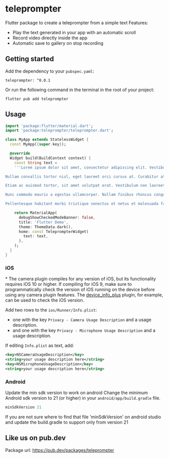 # teleprompter
Flutter package to create a teleprompter from a simple text
Features:
- Play the text generated in your app with an automatic scroll
- Record video directly inside the app
- Automatic save to gallery on stop recording

## Getting started

Add the dependency to your `pubspec.yaml`:

```
teleprompter: ^0.0.1
```

Or run the following command in the terminal in the root of your project: 
```
flutter pub add teleprompter
```

## Usage


```dart
import 'package:flutter/material.dart';
import 'package:teleprompter/teleprompter.dart';

class MyApp extends StatelessWidget {
  const MyApp({super.key});

  @override
  Widget build(BuildContext context) {
    const String text =
    '''Lorem ipsum dolor sit amet, consectetur adipiscing elit. Vestibulum sollicitudin elit id ex pellentesque, vitae blandit neque pulvinar. Aenean maximus ante nisi, ac lobortis erat euismod vitae. Etiam porttitor malesuada turpis, non lacinia diam tristique non. Nam pulvinar neque massa, sit amet gravida elit fringilla sit amet. Cras quis tristique diam. Cras commodo lacus at lorem fermentum, at aliquam eros facilisis. Morbi fringilla laoreet commodo. Sed placerat magna id arcu hendrerit, ac porttitor sapien porttitor. Phasellus mauris elit, condimentum ac iaculis ut, iaculis a urna. Morbi posuere sit amet diam ut auctor. Morbi sodales odio eleifend mauris venenatis ultricies. Aenean efficitur libero nec nulla fringilla, sit amet dignissim velit consectetur. Suspendisse consectetur porta arcu, sagittis dictum quam.

Nullam convallis tortor nisl, eget laoreet orci cursus at. Curabitur at luctus libero. Nunc nec orci et turpis tincidunt pretium. Curabitur nec dolor facilisis, molestie quam vitae, hendrerit elit. In a viverra ex. In hac habitasse platea dictumst. Curabitur luctus sapien sit amet pharetra varius. Fusce placerat lacus vel purus hendrerit, vel consectetur erat ornare. In eu nisi nunc.

Etiam ac euismod tortor, sit amet volutpat erat. Vestibulum non laoreet mauris. Quisque quis nibh at est semper gravida vel sit amet diam. Nullam convallis diam sed elit facilisis fringilla. Nunc in tincidunt tellus. Donec eleifend odio ligula, ut luctus arcu auctor eleifend. Sed lacinia et urna bibendum faucibus. Aenean varius tortor et tristique sollicitudin. Mauris eu volutpat nibh, sit amet maximus mauris. Duis ipsum dolor, malesuada maximus efficitur ut, cursus at justo. Maecenas sit amet iaculis orci.

Nunc commodo mauris a egestas ullamcorper. Nullam finibus rhoncus congue. Suspendisse in pellentesque erat. Nunc fermentum purus in lorem eleifend, et consequat diam ultrices. Nam ac mauris purus. Aliquam augue diam, mattis eget est sed, vulputate dictum nisl. Morbi vitae sapien ut justo consequat euismod et vehicula ante. Duis consectetur eros ac augue efficitur, ut suscipit lorem aliquet. Phasellus condimentum, augue in posuere luctus, mi erat ullamcorper ante, non ullamcorper arcu ligula eget libero. Suspendisse faucibus condimentum ex sed fermentum. Ut non ante iaculis, hendrerit tellus non, imperdiet sapien. Maecenas vestibulum ligula velit, sed venenatis nunc varius eu. Nam a elit sed dolor convallis rutrum at non dui. Etiam ultricies libero eros, ac porttitor odio mattis vel. Mauris posuere imperdiet lacus, vel dictum leo.

Pellentesque habitant morbi tristique senectus et netus et malesuada fames ac turpis egestas. Etiam luctus pretium pellentesque. In nec tellus gravida ante maximus congue tempus non orci. Vivamus vel molestie sem. Nulla odio purus, condimentum et leo sagittis, semper tristique elit. Ut dui nisi, condimentum nec leo suscipit, fringilla sodales arcu. Nulla at suscipit augue, et feugiat diam. Nulla rhoncus augue a neque interdum venenatis. Praesent pellentesque lacus facilisis, bibendum metus at, dignissim sapien. Sed malesuada neque nulla, non egestas libero vulputate eu. Mauris a varius orci. Nullam euismod elit eu facilisis aliquam. Ut lectus mi, tincidunt at elit a, finibus feugiat ipsum. Integer vitae venenatis nisl. Mauris ac tristique ligula.''';

    return MaterialApp(
      debugShowCheckedModeBanner: false,
      title: 'Flutter Demo',
      theme: ThemeData.dark(),
      home: const TeleprompterWidget(
        text: text,
      ),
    );
  }
}
```


### iOS

\* The camera plugin compiles for any version of iOS, but its functionality
requires iOS 10 or higher. If compiling for iOS 9, make sure to programmatically
check the version of iOS running on the device before using any camera plugin features.
The [device_info_plus](https://pub.dev/packages/device_info_plus) plugin, for example, can be used to check the iOS version.

Add two rows to the `ios/Runner/Info.plist`:

* one with the key `Privacy - Camera Usage Description` and a usage description.
* and one with the key `Privacy - Microphone Usage Description` and a usage description.

If editing `Info.plist` as text, add:

```xml
<key>NSCameraUsageDescription</key>
<string>your usage description here</string>
<key>NSMicrophoneUsageDescription</key>
<string>your usage description here</string>
```

### Android

Update the min sdk version to work on android
Change the minimum Android sdk version to 21 (or higher) in your `android/app/build.gradle` file.

```groovy
minSdkVersion 21
```

If you are not sure where to find that file 'minSdkVersion' on android studio and update the build.gradle to support only from version 21


## Like us on pub.dev
Package url:
https://pub.dev/packages/teleprompter